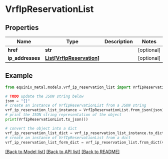 # VrfIpReservationList


## Properties

Name | Type | Description | Notes
------------ | ------------- | ------------- | -------------
**href** | **str** |  | [optional] 
**ip_addresses** | [**List[VrfIpReservation]**](VrfIpReservation.md) |  | [optional] 

## Example

```python
from equinix_metal.models.vrf_ip_reservation_list import VrfIpReservationList

# TODO update the JSON string below
json = "{}"
# create an instance of VrfIpReservationList from a JSON string
vrf_ip_reservation_list_instance = VrfIpReservationList.from_json(json)
# print the JSON string representation of the object
print(VrfIpReservationList.to_json())

# convert the object into a dict
vrf_ip_reservation_list_dict = vrf_ip_reservation_list_instance.to_dict()
# create an instance of VrfIpReservationList from a dict
vrf_ip_reservation_list_form_dict = vrf_ip_reservation_list.from_dict(vrf_ip_reservation_list_dict)
```
[[Back to Model list]](../README.md#documentation-for-models) [[Back to API list]](../README.md#documentation-for-api-endpoints) [[Back to README]](../README.md)


